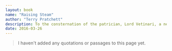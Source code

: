 ```yaml
---
layout: book
name: "Raising Steam"
author: "Terry Pratchett"
description: To the consternation of the patrician, Lord Vetinari, a new invention has arrived in Ankh-Morpork, a great clanging monster of a machine that harnesses the power of all the elements -  earth, air, fire and water. This being Ankh-Morpork, it's soon drawing astonished crowds, some of whom caught the zeitgeist early and arrive armed with notepads and very sensible rainwear. Moist von Lipwig is not a man who enjoys hard work - as master of the Post Office, the Mint and the Royal Bank his input is, of course, vital... but largely dependent on words, which are fortunately not very heavy and don't always need greasing. However, he does enjoy being alive, which makes a new job offer from Vetinari hard to refuse.
date: 2016-03-26
---
```


> I haven't added any quotations or passages to this page yet.
